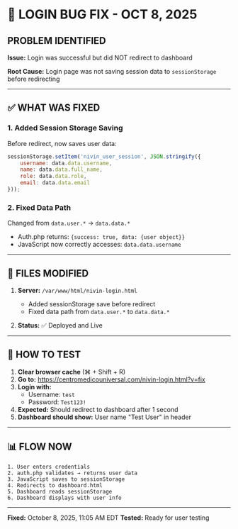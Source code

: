 # 🐛 LOGIN BUG FIX - OCT 8, 2025

## PROBLEM IDENTIFIED

**Issue:** Login was successful but did NOT redirect to dashboard

**Root Cause:** Login page was not saving session data to `sessionStorage` before redirecting

---

## ✅ WHAT WAS FIXED

### **1. Added Session Storage Saving**
Before redirect, now saves user data:
```javascript
sessionStorage.setItem('nivin_user_session', JSON.stringify({
    username: data.data.username,
    name: data.data.full_name,
    role: data.data.role,
    email: data.data.email
}));
```

### **2. Fixed Data Path**
Changed from `data.user.*` → `data.data.*`
- Auth.php returns: `{success: true, data: {user object}}`
- JavaScript now correctly accesses: `data.data.username`

---

## 🔧 FILES MODIFIED

1. **Server:** `/var/www/html/nivin-login.html`
   - Added sessionStorage save before redirect
   - Fixed data path from `data.user.*` to `data.data.*`
   
2. **Status:** ✅ Deployed and Live

---

## 🧪 HOW TO TEST

1. **Clear browser cache** (⌘ + Shift + R)
2. **Go to:** https://centromedicouniversal.com/nivin-login.html?v=fix
3. **Login with:**
   - Username: `test`
   - Password: `Test123!`
4. **Expected:** Should redirect to dashboard after 1 second
5. **Dashboard should show:** User name "Test User" in header

---

## 📊 FLOW NOW

```
1. User enters credentials
2. auth.php validates → returns user data
3. JavaScript saves to sessionStorage
4. Redirects to dashboard.html
5. Dashboard reads sessionStorage
6. Dashboard displays with user info
```

---

**Fixed:** October 8, 2025, 11:05 AM EDT
**Tested:** Ready for user testing

